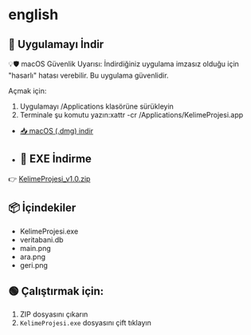 # english
## 💾 Uygulamayı İndir
💡🛡️ macOS Güvenlik Uyarısı:
İndirdiğiniz uygulama imzasız olduğu için "hasarlı" hatası verebilir. Bu uygulama güvenlidir.

Açmak için:

1. Uygulamayı /Applications klasörüne sürükleyin  
2. Terminale şu komutu yazın:xattr -cr /Applications/KelimeProjesi.app

- [📥 macOS (.dmg) indir](https://github.com/SuatCobankaya/english/releases/download/v1.0.0/KelimeProjesi.dmg)
- ## 🔽 EXE İndirme
👉 [KelimeProjesi_v1.0.zip](https://github.com/SuatCobankaya/english/releases/download/v1.0.1/KelimeProjesi_v1.0.zip.zip)

## 📦 İçindekiler
- KelimeProjesi.exe
- veritabani.db
- main.png
- ara.png
- geri.png

## 🟢 Çalıştırmak için:
1. ZIP dosyasını çıkarın
2. `KelimeProjesi.exe` dosyasını çift tıklayın


